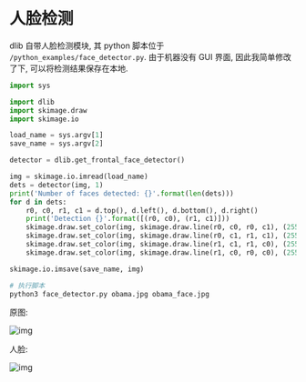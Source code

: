 # 人脸检测

dlib 自带人脸检测模块, 其 python 脚本位于 `/python_examples/face_detector.py`. 由于机器没有 GUI 界面, 因此我简单修改了下, 可以将检测结果保存在本地.

```py
import sys

import dlib
import skimage.draw
import skimage.io

load_name = sys.argv[1]
save_name = sys.argv[2]

detector = dlib.get_frontal_face_detector()

img = skimage.io.imread(load_name)
dets = detector(img, 1)
print('Number of faces detected: {}'.format(len(dets)))
for d in dets:
    r0, c0, r1, c1 = d.top(), d.left(), d.bottom(), d.right()
    print('Detection {}'.format([(r0, c0), (r1, c1)]))
    skimage.draw.set_color(img, skimage.draw.line(r0, c0, r0, c1), (255, 0, 0))
    skimage.draw.set_color(img, skimage.draw.line(r0, c1, r1, c1), (255, 0, 0))
    skimage.draw.set_color(img, skimage.draw.line(r1, c1, r1, c0), (255, 0, 0))
    skimage.draw.set_color(img, skimage.draw.line(r1, c0, r0, c0), (255, 0, 0))

skimage.io.imsave(save_name, img)
```

```sh
# 执行脚本
python3 face_detector.py obama.jpg obama_face.jpg
```

原图:

![img](/img/daze/dlib/face_detect/obama.jpg)

人脸:

![img](/img/daze/dlib/face_detect/obama_face.jpg)
